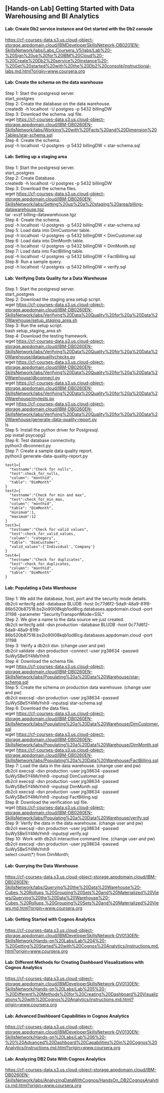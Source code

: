 ## [Hands-on Lab] Getting Started with Data Warehousing and BI Analytics
#### Lab: Create Db2 service instance and Get started with the Db2 console  
https://cf-courses-data.s3.us.cloud-object-storage.appdomain.cloud/IBMDeveloperSkillsNetwork-DB0201EN-SkillsNetwork/labs/Labs_Coursera_V5/labs/Lab%20-%20Sign%20up%20for%20IBM%20Cloud%20-%20Create%20Db2%20service%20instance%20-%20Get%20started%20with%20the%20Db2%20console/instructional-labs.md.html?origin=www.coursera.org

#### Lab: Create the schema on the data warehouse  
Step 1: Start the postgresql server.  
start_postgres  
Step 2: Create the database on the data warehouse.  
createdb -h localhost -U postgres -p 5432 billingDW  
Step 3: Download the schema .sql file.  
wget https://cf-courses-data.s3.us.cloud-object-storage.appdomain.cloud/IBM-DB0260EN-SkillsNetwork/labs/Working%20with%20Facts%20and%20Dimension%20Tables/star-schema.sql  
Step 4: Create the schema.  
psql -h localhost -U postgres -p 5432 billingDW < star-schema.sql  

#### Lab: Setting up a staging area  
Step 1: Start the postgresql server.  
start_postgres  
Step 2: Create Database.  
createdb -h localhost -U postgres -p 5432 billingDW  
Step 3: Download the schema files.  
wget https://cf-courses-data.s3.us.cloud-object-storage.appdomain.cloud/IBM-DB0260EN-SkillsNetwork/labs/Setting%20up%20a%20staging%20area/billing-datawarehouse.tgz  
tar -xvzf billing-datawarehouse.tgz  
Step 4: Create the schema.  
psql  -h localhost -U postgres -p 5432 billingDW < star-schema.sql  
Step 5: Load data into DimCustomer table.  
psql  -h localhost -U postgres -p 5432 billingDW < DimCustomer.sql  
Step 6: Load data into DimMonth table.  
psql  -h localhost -U postgres -p 5432 billingDW < DimMonth.sql  
Step 7: Load data into FactBilling table.  
psql  -h localhost -U postgres -p 5432 billingDW < FactBilling.sql  
Step 8: Run a sample query.  
psql  -h localhost -U postgres -p 5432 billingDW < verify.sql  

#### Lab: Verifying Data Quality for a Data Warehouse  
Step 1: Start the postgresql server.  
start_postgres  
Step 2: Download the staging area setup script.  
wget https://cf-courses-data.s3.us.cloud-object-storage.appdomain.cloud/IBM-DB0260EN-SkillsNetwork/labs/Verifying%20Data%20Quality%20for%20a%20Data%20Warehouse/setup_staging_area.sh  
Step 3: Run the setup script.  
bash setup_staging_area.sh  
Step 4: Download the testing framework.  
wget https://cf-courses-data.s3.us.cloud-object-storage.appdomain.cloud/IBM-DB0260EN-SkillsNetwork/labs/Verifying%20Data%20Quality%20for%20a%20Data%20Warehouse/dataqualitychecks.py  
wget https://cf-courses-data.s3.us.cloud-object-storage.appdomain.cloud/IBM-DB0260EN-SkillsNetwork/labs/Verifying%20Data%20Quality%20for%20a%20Data%20Warehouse/dbconnect.py  
wget https://cf-courses-data.s3.us.cloud-object-storage.appdomain.cloud/IBM-DB0260EN-SkillsNetwork/labs/Verifying%20Data%20Quality%20for%20a%20Data%20Warehouse/mytests.py  
wget https://cf-courses-data.s3.us.cloud-object-storage.appdomain.cloud/IBM-DB0260EN-SkillsNetwork/labs/Verifying%20Data%20Quality%20for%20a%20Data%20Warehouse/generate-data-quality-report.py  
ls  
Step 5: Install the python driver for Postgresql.  
pip install psycopg2  
Step 6: Test database connectivity.  
python3 dbconnect.py  
Step 7: Create a sample data quality report.  
python3 generate-data-quality-report.py  
```
test1={
  "testname":"Check for nulls",
  "test":check_for_nulls,
  "column": "monthid",
  "table": "DimMonth"
}
test2={
  "testname":"Check for min and max",
  "test":check_for_min_max,
  "column": "monthid",
  "table": "DimMonth",
  "minimum":1,
  "maximum":12
}
test3={
  "testname":"Check for valid values",
  "test":check_for_valid_values,
  "column": "category",
  "table": "DimCustomer",
  "valid_values":{'Individual','Company'}
}
test4={
  "testname":"Check for duplicates",
  "test":check_for_duplicates,
  "column": "monthid",
  "table": "DimMonth"
}
```
#### Lab: Populating a Data Warehouse  
Step 1: We add the database, host, port and the security mode details.  
db2cli writecfg add -database BLUDB -host 0c77d6f2-5da9-48a9-81f8-86b520b87518.bs2io90l08kqb1od8lcg.databases.appdomain.cloud -port 31198 -parameter "SecurityTransportMode=SSL"  
Step 2: We give a name to the data source we just created.  
db2cli writecfg add -dsn production -database BLUDB -host 0c77d6f2-5da9-48a9-81f8-86b520b87518.bs2io90l08kqb1od8lcg.databases.appdomain.cloud -port 31198  
Step 3: Verify a db2cli dsn. (change user and pw)  
db2cli validate -dsn production -connect -user jrg38634 -passwd SuWySBe5Y4MsYnh9  
Step 4: Download the schema file.  
wget https://cf-courses-data.s3.us.cloud-object-storage.appdomain.cloud/IBM-DB0260EN-SkillsNetwork/labs/Populating%20a%20Data%20Warehouse/star-schema.sql  
Step 5: Create the schema on production data warehouse. (change user and pw)  
db2cli execsql -dsn production -user jrg38634 -passwd SuWySBe5Y4MsYnh9 -inputsql star-schema.sql  
Step 6: Download the data files.  
wget https://cf-courses-data.s3.us.cloud-object-storage.appdomain.cloud/IBM-DB0260EN-SkillsNetwork/labs/Populating%20a%20Data%20Warehouse/DimCustomer.sql  
wget https://cf-courses-data.s3.us.cloud-object-storage.appdomain.cloud/IBM-DB0260EN-SkillsNetwork/labs/Populating%20a%20Data%20Warehouse/DimMonth.sql  
wget https://cf-courses-data.s3.us.cloud-object-storage.appdomain.cloud/IBM-DB0260EN-SkillsNetwork/labs/Populating%20a%20Data%20Warehouse/FactBilling.sql  
Step 7: Load the data in the data warehouse. (change user and pw)  
db2cli execsql -dsn production -user jrg38634 -passwd SuWySBe5Y4MsYnh9 -inputsql DimCustomer.sql  
db2cli execsql -dsn production -user jrg38634 -passwd SuWySBe5Y4MsYnh9 -inputsql DimMonth.sql  
db2cli execsql -dsn production -user jrg38634 -passwd SuWySBe5Y4MsYnh9 -inputsql FactBilling.sql  
Step 8: Download the verification sql file.  
wget https://cf-courses-data.s3.us.cloud-object-storage.appdomain.cloud/IBM-DB0260EN-SkillsNetwork/labs/Populating%20a%20Data%20Warehouse/verify.sql  
Step 9: Verify the data in the data warehouse. (change user and pw)  
db2cli execsql -dsn production -user jrg38634 -passwd SuWySBe5Y4MsYnh9 -inputsql verify.sql  
Step 10: Work with db2cli interactive command line. (change user and pw)  
db2cli execsql -dsn production -user jrg38634 -passwd SuWySBe5Y4MsYnh9  
select count(*) from DimMonth;  

#### Lab: Querying the Data Warehouse  
https://cf-courses-data.s3.us.cloud-object-storage.appdomain.cloud/IBM-DB0260EN-SkillsNetwork/labs/Querying%20the%20Data%20Warehouse%20-Cubes,%20Rollups,%20Grouping%20Sets%20and%20Materialized%20Views/Querying%20the%20Data%20Warehouse%20-Cubes,%20Rollups,%20Grouping%20Sets%20and%20Materialized%20Views.md.html?origin=www.coursera.org  

#### Lab: Getting Started with Cognos Analytics  
https://cf-courses-data.s3.us.cloud-object-storage.appdomain.cloud/IBMDeveloperSkillsNetwork-DV0130EN-SkillsNetwork/Hands-on%20Labs/Lab%204%20-%20Getting%20Started%20with%20Cognos%20Analytics/instructions.md.html?origin=www.coursera.org  

#### Lab: Different Methods for Creating Dashboard Visualizations with Cognos Analytics  
https://cf-courses-data.s3.us.cloud-object-storage.appdomain.cloud/IBMDeveloperSkillsNetwork-DV0130EN-SkillsNetwork/Hands-on%20Labs/Lab%205%20-%20Different%20Methods%20for%20Creating%20Dashboard%20Visualizations%20with%20Cognos%20Analytics/instructions.md.html?origin=www.coursera.org  

#### Lab: Advanced Dashboard Capabilities in Cognos Analytics  
https://cf-courses-data.s3.us.cloud-object-storage.appdomain.cloud/IBMDeveloperSkillsNetwork-DV0130EN-SkillsNetwork/Hands-on%20Labs/Lab%206%20-%20%20Advanced%20Dashboard%20Capabilities%20in%20Cognos%20Analytics/instructions.md.html?origin=www.coursera.org  

#### Lab: Analyzing DB2 Data With Cognos Analytics  
https://cf-courses-data.s3.us.cloud-object-storage.appdomain.cloud/IBM-DB0260EN-SkillsNetwork/labs/AnalyzingDataWithCognos/HandsOn_DB2CognosAnalytics.md.html?origin=www.coursera.org  
